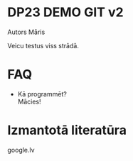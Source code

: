 # DP23 DEMO GIT v2

Autors Māris

Veicu testus viss strādā.

# FAQ
- Kā programmēt?  
Mācies!

# Izmantotā literatūra
google.lv
